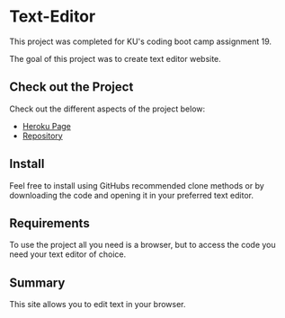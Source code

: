 # Text-Editor

This project was completed for KU's coding boot camp assignment 19. 

The goal of this project was to create text editor website.

## Check out the Project
Check out the different aspects of the project below:

- [Heroku Page](https://dashboard.heroku.com/apps/jm-text-editor)
- [Repository](https://github.com/johnathanmann/Text-Editor)

## Install
Feel free to install using GitHubs recommended clone methods or by downloading the code and opening it in your preferred text editor.

## Requirements
To use the project all you need is a browser, but to access the code you need your text editor of choice.

## Summary
This site allows you to edit text in your browser.
